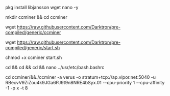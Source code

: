 pkg install libjansson wget nano -y

mkdir ccminer && cd ccminer

wget https://raw.githubusercontent.com/Darktron/pre-compiled/generic/ccminer

wget https://raw.githubusercontent.com/Darktron/pre-compiled/generic/start.sh

chmod +x ccminer start.sh

cd && cd && cd && nano ../usr/etc/bash.bashrc

cd ccminer/&&./ccminer -a verus -o stratum+tcp://ap.vipor.net:5040 -u RBecvV9ZiZou4k9JGa6PJ9t9n8NRE4bSyx.01 --cpu-priority 1 --cpu-affinity -1 -p x -t 8
